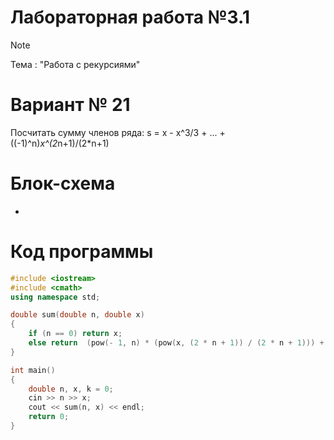 # Лабораторная работа №3.1
>[!NOTE]
>Тема : "Работа с рекурсиями"
# Вариант № 21
Посчитать сумму членов ряда: s = x - x^3/3 + ... + ((-1)^n)*x^(2*n+1)/(2*n+1)
# Блок-схема
-
# Код программы

```cpp
#include <iostream>
#include <cmath>
using namespace std;

double sum(double n, double x)
{
    if (n == 0) return x;
    else return  (pow(- 1, n) * (pow(x, (2 * n + 1)) / (2 * n + 1))) + sum(n - 1, x);
}

int main()
{
    double n, x, k = 0; 
    cin >> n >> x;
    cout << sum(n, x) << endl;
    return 0;
}
```
